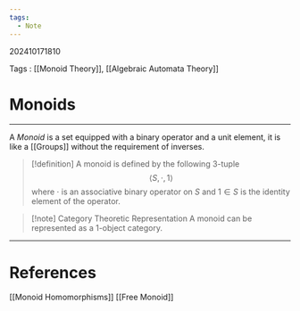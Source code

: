 ```yaml
---
tags:
  - Note
---
```


202410171810

Tags : [[Monoid Theory]], [[Algebraic Automata Theory]]
# Monoids
---
A *Monoid* is a set equipped with a binary operator and a unit element, it is like a [[Groups]] without the requirement of inverses.

>[!definition]
>A monoid is defined by the following 3-tuple
>$$
>\langle S, \cdot, 1 \rangle
>$$
>where $\cdot$ is an associative binary operator on $S$ and $1\in S$ is the identity element of the operator.

>[!note] Category Theoretic Representation
>A monoid can be represented as a 1-object category.

---
# References
[[Monoid Homomorphisms]]
[[Free Monoid]]